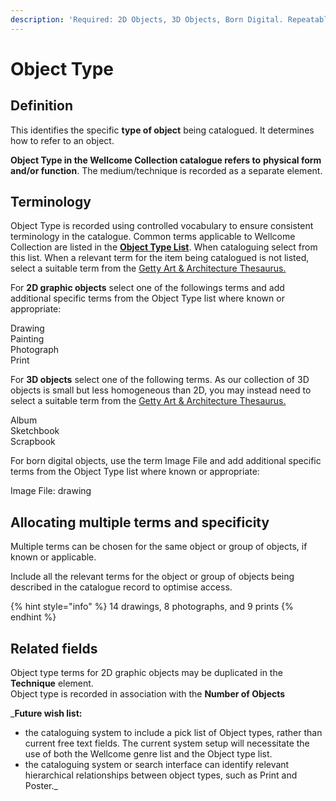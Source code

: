```yaml
---
description: 'Required: 2D Objects, 3D Objects, Born Digital. Repeatable'
---
```


# Object Type

## Definition

This identifies the specific **type of object** being catalogued. It determines how to refer to an object. 

**Object Type in the Wellcome Collection catalogue refers to** **physical form and/or function**. The medium/technique is recorded as a separate element. 

## Terminology

Object Type is recorded using controlled vocabulary to ensure consistent terminology in the catalogue.  Common terms applicable to Wellcome Collection are listed in the [**Object Type List**](object-type-list.md). When cataloguing select from this list. When a relevant term for the item being catalogued is not listed, select a suitable term from the [Getty Art & Architecture Thesaurus.](https://www.getty.edu/research/tools/vocabularies/aat/)

For **2D graphic objects** select one of the followings terms and add additional specific terms from the Object Type list where known or appropriate:

Drawing  
Painting  
Photograph  
Print

For **3D objects** select one of the following terms. As our collection of 3D objects is small but less homogeneous than 2D, you may instead need to select a suitable term from the [Getty Art & Architecture Thesaurus.](https://www.getty.edu/research/tools/vocabularies/aat/)

Album  
Sketchbook  
Scrapbook

For born digital objects, use the term Image File and add additional specific terms from the Object Type list where known or appropriate:

Image File: drawing

## Allocating multiple terms and specificity

Multiple terms can be chosen for the same object or group of objects, if known or applicable.

‌Include all the relevant terms for the object or group of objects being described in the catalogue record to optimise access.

{% hint style="info" %}
14 drawings, 8 photographs, and 9 prints 
{% endhint %}

## **Related fields**

Object type terms for 2D graphic objects may be duplicated in the **Technique** element.   
Object type is recorded in association with the **Number of Objects**



_**Future wish list:**   
- the cataloguing system to include a pick list of Object types, rather than current free text fields. The current system setup will necessitate the use of both the Wellcome genre list and the Object type list.  
- the cataloguing system or search interface can identify relevant hierarchical relationships between object types, such as Print and Poster._

